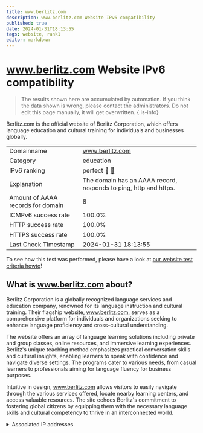 ```yaml
---
title: www.berlitz.com
description: www.berlitz.com Website IPv6 compatibility
published: true
date: 2024-01-31T18:13:55
tags: website, rank1
editor: markdown
---
```


# www.berlitz.com Website IPv6 compatibility

> The results shown here are accumulated by automation. If you think the data shown is wrong, please contact the administrators. 
> Do not edit this page manually, it will get overwritten.
{.is-info}

Berlitz.com is the official website of Berlitz Corporation, which offers language education and cultural training for individuals and businesses globally.


|   |   |
| - | - |
| Domainname | www.berlitz.com
| Category | education |
| IPv6 ranking | perfect :1st_place_medal: [🔗](/howto/ranking) |
| Explanation | The domain has an AAAA record, responds to ping, http and https. |
| Amount of AAAA records for domain | 8 |
| ICMPv6 success rate | 100.0%|
| HTTP success rate | 100.0% |
| HTTPS success rate | 100.0% |
| Last Check Timestamp | 2024-01-31 18:13:55 |

To see how this test was performed, please have a look at [our website test criteria howto](/howto/testcriteria/website)!


## What is www.berlitz.com about?
Berlitz Corporation is a globally recognized language services and education company, renowned for its language instruction and cultural training. Their flagship website, www.berlitz.com, serves as a comprehensive platform for individuals and organizations seeking to enhance language proficiency and cross-cultural understanding.

The website offers an array of language learning solutions including private and group classes, online resources, and immersive learning experiences. Berlitz's unique teaching method emphasizes practical conversation skills and cultural insights, enabling learners to speak with confidence and navigate diverse settings. The programs cater to various needs, from casual learners to professionals aiming for language fluency for business purposes.

Intuitive in design, www.berlitz.com allows visitors to easily navigate through the various services offered, locate nearby learning centers, and access valuable resources. The site echoes Berlitz's commitment to fostering global citizens by equipping them with the necessary language skills and cultural competency to thrive in an interconnected world.



<details>
<summary>Associated IP addresses</summary>

2600:9000:2057:9400:9:504e:c680:93a1

2600:9000:2057:fc00:9:504e:c680:93a1

2600:9000:2057:c600:9:504e:c680:93a1

2600:9000:2057:ec00:9:504e:c680:93a1

2600:9000:2057:ea00:9:504e:c680:93a1

2600:9000:2057:7a00:9:504e:c680:93a1

2600:9000:2057:3200:9:504e:c680:93a1

2600:9000:2057:1200:9:504e:c680:93a1

</details>
